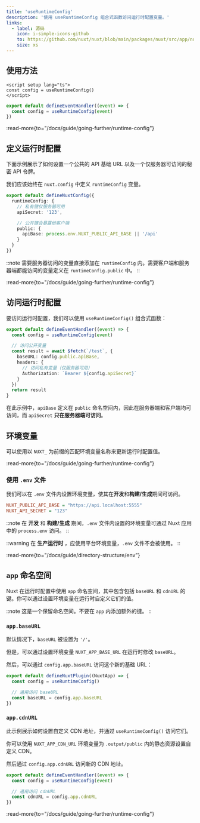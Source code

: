 ```yaml
---
title: 'useRuntimeConfig'
description: '使用 useRuntimeConfig 组合式函数访问运行时配置变量。'
links:
  - label: 源码
    icon: i-simple-icons-github
    to: https://github.com/nuxt/nuxt/blob/main/packages/nuxt/src/app/nuxt.ts
    size: xs
---
```


## 使用方法

```vue [app.vue]
<script setup lang="ts">
const config = useRuntimeConfig()
</script>
```

```ts [server/api/foo.ts]
export default defineEventHandler((event) => {
  const config = useRuntimeConfig(event)
})
```

:read-more{to="/docs/guide/going-further/runtime-config"}

## 定义运行时配置

下面示例展示了如何设置一个公共的 API 基础 URL 以及一个仅服务器可访问的秘密 API 令牌。

我们应该始终在 `nuxt.config` 中定义 `runtimeConfig` 变量。

```ts [nuxt.config.ts]
export default defineNuxtConfig({
  runtimeConfig: {
    // 私有键仅服务器可用
    apiSecret: '123',

    // 公开键会暴露给客户端
    public: {
      apiBase: process.env.NUXT_PUBLIC_API_BASE || '/api'
    }
  }
})
```

::note
需要服务器访问的变量直接添加在 `runtimeConfig` 内。需要客户端和服务器端都能访问的变量定义在 `runtimeConfig.public` 中。
::

:read-more{to="/docs/guide/going-further/runtime-config"}

## 访问运行时配置

要访问运行时配置，我们可以使用 `useRuntimeConfig()` 组合式函数：

```ts [server/api/test.ts]
export default defineEventHandler((event) => {
  const config = useRuntimeConfig(event)

  // 访问公开变量
  const result = await $fetch(`/test`, {
    baseURL: config.public.apiBase,
    headers: {
      // 访问私有变量（仅服务器可用）
      Authorization: `Bearer ${config.apiSecret}`
    }
  })
  return result
}
```

在此示例中，`apiBase` 定义在 `public` 命名空间内，因此在服务器端和客户端均可访问，而 `apiSecret` **只在服务器端可访问**。

## 环境变量

可以使用以 `NUXT_` 为前缀的匹配环境变量名称来更新运行时配置值。

:read-more{to="/docs/guide/going-further/runtime-config"}

### 使用 `.env` 文件

我们可以在 `.env` 文件内设置环境变量，使其在**开发**和**构建/生成**期间可访问。

```ini [.env]
NUXT_PUBLIC_API_BASE = "https://api.localhost:5555"
NUXT_API_SECRET = "123"
```

::note
在 **开发** 和 **构建/生成** 期间，`.env` 文件内设置的环境变量可通过 Nuxt 应用中的 `process.env` 访问。
::

::warning
在 **生产运行时** ，应使用平台环境变量，`.env` 文件不会被使用。
::

:read-more{to="/docs/guide/directory-structure/env"}

## `app` 命名空间

Nuxt 在运行时配置中使用 `app` 命名空间，其中包含包括 `baseURL` 和 `cdnURL` 的键。你可以通过设置环境变量在运行时自定义它们的值。

::note
这是一个保留命名空间。不要在 `app` 内添加额外的键。
::

### `app.baseURL`

默认情况下，`baseURL` 被设置为 `'/'`。

但是，可以通过设置环境变量 `NUXT_APP_BASE_URL` 在运行时修改 `baseURL`。

然后，可以通过 `config.app.baseURL` 访问这个新的基础 URL：

```ts [/plugins/my-plugin.ts]
export default defineNuxtPlugin((NuxtApp) => {
  const config = useRuntimeConfig()

  // 通用访问 baseURL
  const baseURL = config.app.baseURL
})
```

### `app.cdnURL`

此示例展示如何设置自定义 CDN 地址，并通过 `useRuntimeConfig()` 访问它们。

你可以使用 `NUXT_APP_CDN_URL` 环境变量为 `.output/public` 内的静态资源设置自定义 CDN。

然后通过 `config.app.cdnURL` 访问新的 CDN 地址。

```ts [server/api/foo.ts]
export default defineEventHandler((event) => {
  const config = useRuntimeConfig(event)

  // 通用访问 cdnURL
  const cdnURL = config.app.cdnURL
})
```

:read-more{to="/docs/guide/going-further/runtime-config"}